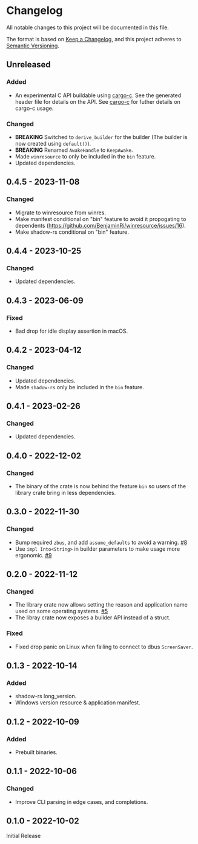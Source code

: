 # Changelog
All notable changes to this project will be documented in this file.

The format is based on [Keep a Changelog](https://keepachangelog.com/en/1.0.0/),
and this project adheres to [Semantic Versioning](https://semver.org/spec/v2.0.0.html).

## Unreleased
### Added
- An experimental C API buildable using [cargo-c]. See the generated header file for details on the API. See [cargo-c] for futher details on cargo-c usage.

[cargo-c]: https://crates.io/crates/cargo-c

### Changed
- **BREAKING** Switched to `derive_builder` for the builder (The builder is now created using `default()`).
- **BREAKING** Renamed `AwakeHandle` to `KeepAwake`.
- Made `winresource` to only be included in the `bin` feature.
- Updated dependencies.

## 0.4.5 - 2023-11-08
### Changed
- Migrate to winresource from winres.
- Make manifest conditional on "bin" feature to avoid it propogating to dependents
  (https://github.com/BenjaminRi/winresource/issues/16).
- Make shadow-rs conditional on "bin" feature.

## 0.4.4 - 2023-10-25
### Changed
- Updated dependencies.

## 0.4.3 - 2023-06-09
### Fixed
- Bad drop for idle display assertion in macOS.

## 0.4.2 - 2023-04-12
### Changed
- Updated dependencies.
- Made `shadow-rs` only be included in the `bin` feature.

## 0.4.1 - 2023-02-26
### Changed
- Updated dependencies.

## 0.4.0 - 2022-12-02
### Changed
- The binary of the crate is now behind the feature `bin` so users of the library crate bring in
  less dependencies.

## 0.3.0 - 2022-11-30
### Changed
- Bump required `zbus`, and add `assume_defaults` to avoid a warning. [#8](https://github.com/segevfiner/keepawake-rs/pull/8)
- Use `impl Into<String>` in builder parameters to make usage more ergonomic. [#9](https://github.com/segevfiner/keepawake-rs/pull/9)

## 0.2.0 - 2022-11-12
### Changed
- The library crate now allows setting the reason and application name used on some operating
  systems. [#5](https://github.com/segevfiner/keepawake-rs/pull/5)
- The libray crate now exposes a builder API instead of a struct.

### Fixed
- Fixed drop panic on Linux when failing to connect to dbus `ScreenSaver`.

## 0.1.3 - 2022-10-14
### Added
- shadow-rs long_version.
- Windows version resource & application manifest.

## 0.1.2 - 2022-10-09
### Added
- Prebuilt binaries.

## 0.1.1 - 2022-10-06
### Changed
- Improve CLI parsing in edge cases, and completions.

## 0.1.0 - 2022-10-02
Initial Release
